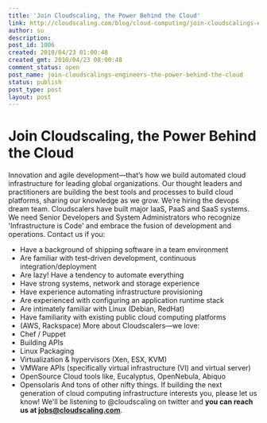 ```yaml
---
title: 'Join Cloudscaling, the Power Behind the Cloud'
link: http://cloudscaling.com/blog/cloud-computing/join-cloudscalings-engineers-the-power-behind-the-cloud/
author: su
description: 
post_id: 1006
created: 2010/04/23 01:00:48
created_gmt: 2010/04/23 08:00:48
comment_status: open
post_name: join-cloudscalings-engineers-the-power-behind-the-cloud
status: publish
post_type: post
layout: post
---
```


# Join Cloudscaling, the Power Behind the Cloud

Innovation and agile development—that’s how we build automated cloud infrastructure for leading global organizations. Our thought leaders and practitioners are building the best tools and processes to build cloud platforms, sharing our knowledge as we grow. We’re hiring the devops dream team. Cloudscalers have built major IaaS, PaaS and SaaS systems. We need Senior Developers and System Administrators who recognize 'Infrastructure is Code' and embrace the fusion of development and operations. Contact us if you: 

  * Have a background of shipping software in a team environment
  * Are familiar with test-driven development, continuous integration/deployment
  * Are lazy! Have a tendency to automate everything
  * Have strong systems, network and storage experience
  * Have experience automating infrastructure provisioning
  * Are experienced with configuring an application runtime stack
  * Are intimately familiar with Linux (Debian, RedHat)
  * Have familiarity with existing public cloud computing platforms
  * (AWS, Rackspace)
More about Cloudscalers—we love: 
  * Chef / Puppet
  * Building APIs
  * Linux Packaging
  * Virtualization & hypervisors (Xen, ESX, KVM)
  * VMWare APIs (specifically virtual infrastructure (VI) and virtual server)
  * OpenSource Cloud tools like, Eucalyptus, OpenNebula, Abiquo
  * Opensolaris
And tons of other nifty things. If building the next generation of cloud computing infrastructure interests you, please let us know! We'll be listening to @cloudscaling on twitter and **you can reach us at jobs@cloudscaling.com**.